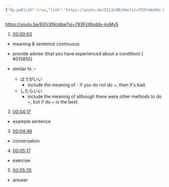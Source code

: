 ```yaml
---
{"dg-publish":true,"link":"https://youtu.be/EIj1cXNckbw?si=793FzWoddx-ksMv5","permalink":"/Japanese/文法/Japanese - N2 grammar -～ことだ（忠告）/","dgPassFrontmatter":true}
---
```


https://youtu.be/EIj1cXNckbw?si=793FzWoddx-ksMv5


1. [00:00:03](https://www.youtube.com/watch?v=EIj1cXNckbw&t=4#t=3.96) 
- meaning & sentence continuous
- provide advise (that you have experienced about a condition)
{ #015855}

- similar to :-
	- ほうがいい
		- include the meaning of - if you do not do ~, then it's bad.
	- したらいい
		- include the meaning of although there were other methods to do ~, but if do ~ is the best.

2. [00:04:17](https://www.youtube.com/watch?v=EIj1cXNckbw&t=258#t=04:17.57) 
- example sentence

3. [00:04:46](https://www.youtube.com/watch?v=EIj1cXNckbw&t=287#t=04:46.71) 
- conversation

4. [00:05:17](https://www.youtube.com/watch?v=EIj1cXNckbw&t=318#t=05:17.77) 
- exercise

5. [00:05:35](https://www.youtube.com/watch?v=EIj1cXNckbw&t=335#t=05:35.40) 
- answer